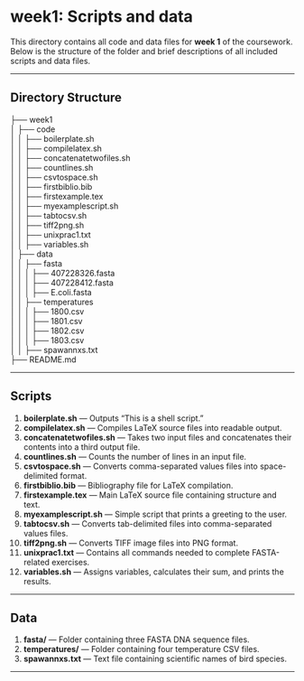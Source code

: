 # week1: Scripts and data

This directory contains all code and data files for **week 1** of the coursework.  
Below is the structure of the folder and brief descriptions of all included scripts and data files.

---

## Directory Structure

├── week1  
│ ├── code  
│ │ ├── boilerplate.sh  
│ │ ├── compilelatex.sh  
│ │ ├── concatenatetwofiles.sh  
│ │ ├── countlines.sh  
│ │ ├── csvtospace.sh  
│ │ ├── firstbiblio.bib  
│ │ ├── firstexample.tex  
│ │ ├── myexamplescript.sh  
│ │ ├── tabtocsv.sh  
│ │ ├── tiff2png.sh  
│ │ ├── unixprac1.txt  
│ │ ├── variables.sh  
│ ├── data  
│ │ ├── fasta  
│ │ │ ├── 407228326.fasta  
│ │ │ ├── 407228412.fasta  
│ │ │ ├── E.coli.fasta  
│ │ ├── temperatures  
│ │ │ ├── 1800.csv  
│ │ │ ├── 1801.csv  
│ │ │ ├── 1802.csv  
│ │ │ ├── 1803.csv  
│ │ ├── spawannxs.txt  
├── README.md  

---

## Scripts

1. **boilerplate.sh** — Outputs “This is a shell script.”
2. **compilelatex.sh** — Compiles LaTeX source files into readable output.
3. **concatenatetwofiles.sh** — Takes two input files and concatenates their contents into a third output file.
4. **countlines.sh** — Counts the number of lines in an input file.
5. **csvtospace.sh** — Converts comma-separated values files into space-delimited format.
6. **firstbiblio.bib** — Bibliography file for LaTeX compilation.
7. **firstexample.tex** — Main LaTeX source file containing structure and text.
8. **myexamplescript.sh** — Simple script that prints a greeting to the user.
9. **tabtocsv.sh** — Converts tab-delimited files into comma-separated values files.
10. **tiff2png.sh** — Converts TIFF image files into PNG format.
11. **unixprac1.txt** — Contains all commands needed to complete FASTA-related exercises.
12. **variables.sh** — Assigns variables, calculates their sum, and prints the results.

---

## Data

1. **fasta/** — Folder containing three FASTA DNA sequence files.  
2. **temperatures/** — Folder containing four temperature CSV files.  
3. **spawannxs.txt** — Text file containing scientific names of bird species.

---
